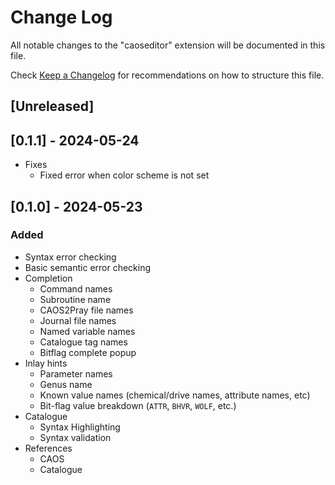 # Change Log

All notable changes to the "caoseditor" extension will be documented in this file.

Check [Keep a Changelog](http://keepachangelog.com/) for recommendations on how to structure this file.

## [Unreleased]
## [0.1.1] - 2024-05-24
- Fixes
  - Fixed error when color scheme is not set

## [0.1.0] - 2024-05-23
### Added
- Syntax error checking
- Basic semantic error checking
- Completion
    - Command names
    - Subroutine name
    - CAOS2Pray file names
    - Journal file names
    - Named variable names
    - Catalogue tag names
    - Bitflag complete popup
- Inlay hints
    - Parameter names
    - Genus name
    - Known value names (chemical/drive names, attribute names, etc)
    - Bit-flag value breakdown (`ATTR`, `BHVR`, `WOLF`, etc.)
- Catalogue
    - Syntax Highlighting
    - Syntax validation
- References
  - CAOS
  - Catalogue